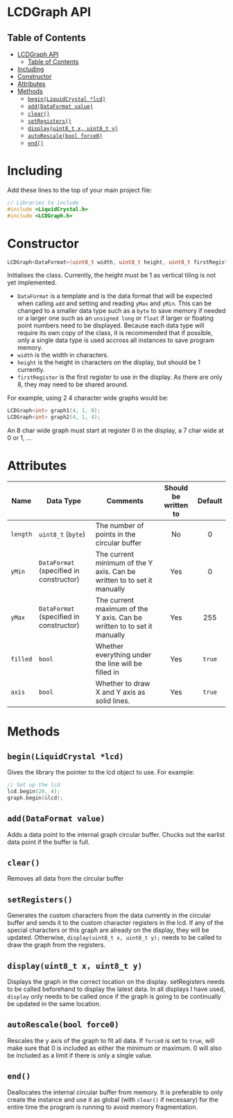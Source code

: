 # LCDGraph API
## Table of Contents
- [LCDGraph API](#lcdgraph-api)
  - [Table of Contents](#table-of-contents)
- [Including](#including)
- [Constructor](#constructor)
- [Attributes](#attributes)
- [Methods](#methods)
  - [`begin(LiquidCrystal *lcd)`](#beginliquidcrystal-lcd)
  - [`add(DataFormat value)`](#adddataformat-value)
  - [`clear()`](#clear)
  - [`setRegisters()`](#setregisters)
  - [`display(uint8_t x, uint8_t y)`](#displayuint8_t-x-uint8_t-y)
  - [`autoRescale(bool force0)`](#autorescalebool-force0)
  - [`end()`](#end)

# Including
Add these lines to the top of your main project file:
```c++
// Libraries to include
#include <LiquidCrystal.h>
#include <LCDGraph.h>
```


# Constructor
```c++
LCDGraph<DataFormat>(uint8_t width, uint8_t height, uint8_t firstRegister)
```
Initialises the class.
Currently, the height must be 1 as vertical tiling is not yet implemented.
- `DataFormat` is a template and is the data format that will be expected when calling `add` and setting and reading `yMax` and `yMin`. This can be changed to a smaller data type such as a `byte` to save memory if needed or a larger one such as an `unsigned long` or `float` if larger or floating point numbers need to be displayed. Because each data type will require its own copy of the class, it is recommended that if possible, only a single data type is used accross all instances to save program memory.
- `width` is the width in characters.
- `height` is the height in characters on the display, but should be 1 currently.
- `firstRegister` is the first register to use in the display. As there are only 8, they may need to be shared around.

For example, using 2 4 character wide graphs would be:
```c++
LCDGraph<int> graph1(4, 1, 0);
LCDGraph<int> graph2(4, 1, 4);
```

An 8 char wide graph must start at register 0 in the display, a 7 char wide at 0 or 1, ...

# Attributes
| Name     | Data Type                               | Comments                                                                | Should be written to | Default |
| -------- | --------------------------------------- | ----------------------------------------------------------------------- | :------------------: | :-----: |
| `length` | `uint8_t` (`byte`)                      | The number of points in the circular buffer                             |          No          |    0    |
| `yMin`   | `DataFormat` (specified in constructor) | The current minimum of the Y axis. Can be written to to set it manually |         Yes          |    0    |
| `yMax`   | `DataFormat` (specified in constructor) | The current maximum of the Y axis. Can be written to to set it manually |         Yes          |   255   |
| `filled` | `bool`                                  | Whether everything under the line will be filled in                     |         Yes          | `true`  |
| `axis`   | `bool`                                  | Whether to draw X and Y axis as solid lines.                            |         Yes          | `true`  |


# Methods
## `begin(LiquidCrystal *lcd)`
Gives the library the pointer to the lcd object to use.
For example:
```c++
// Set up the lcd
lcd.begin(20, 4);
graph.begin(&lcd);
```

## `add(DataFormat value)`
Adds a data point to the internal graph circular buffer.
Chucks out the earlist data point if the buffer is full.

## `clear()`
Removes all data from the circular buffer

## `setRegisters()`
Generates the custom characters from the data currently in the circular buffer and sends it to the custom character registers in the lcd. If any of the special characters or this graph are already on the display, they will be updated. Otherwise, `display(uint8_t x, uint8_t y);` needs to be called to draw the graph from the registers.

## `display(uint8_t x, uint8_t y)`
Displays the graph in the correct location on the display. setRegisters needs to be called beforehand to display the latest data. In all displays I have used, `display` only needs to be called once if the graph is going to be continually be updated in the same location.

## `autoRescale(bool force0)`
Rescales the y axis of the graph to fit all data. If `force0` is set to `true`, will make sure that 0 is included as either the minimum or maximum. 0 will also be included as a limit if there is only a single value.

## `end()`
Deallocates the internal circular buffer from memory.
It is preferable to only create the instance and use it as global (with `clear()` if necessary) for the entire time the program is running to avoid memory fragmentation.